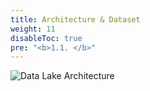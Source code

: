 ```yaml
---
title: Architecture & Dataset
weight: 11
disableToc: true
pre: "<b>1.1. </b>"
---
```



![Data Lake Architecture](/images/architecture/architecture.png?width=50pc)
